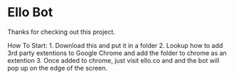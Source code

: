 # Ello Bot

Thanks for checking out this project. 

How To Start:
    1. Download this and put it in a folder
    2. Lookup how to add 3rd party extentions to Google Chrome and add the folder to chrome as an extention 
    3. Once added to chrome, just visit ello.co and and the bot will pop up on the edge of the screen. 